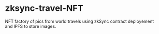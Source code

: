 # zksync-travel-NFT

NFT factory of pics from world travels using zkSync contract deployement and IPFS to store images.